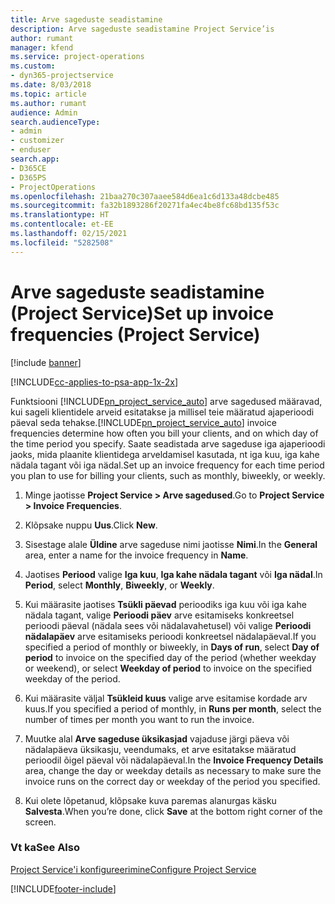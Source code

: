```yaml
---
title: Arve sageduste seadistamine
description: Arve sageduste seadistamine Project Service’is
author: rumant
manager: kfend
ms.service: project-operations
ms.custom:
- dyn365-projectservice
ms.date: 8/03/2018
ms.topic: article
ms.author: rumant
audience: Admin
search.audienceType:
- admin
- customizer
- enduser
search.app:
- D365CE
- D365PS
- ProjectOperations
ms.openlocfilehash: 21baa270c307aaee584d6ea1c6d133a48dcbe485
ms.sourcegitcommit: fa32b1893286f20271fa4ec4be8fc68bd135f53c
ms.translationtype: HT
ms.contentlocale: et-EE
ms.lasthandoff: 02/15/2021
ms.locfileid: "5282508"
---
```

# <a name="set-up-invoice-frequencies-project-service"></a><span data-ttu-id="b34b9-103">Arve sageduste seadistamine (Project Service)</span><span class="sxs-lookup"><span data-stu-id="b34b9-103">Set up invoice frequencies (Project Service)</span></span>

[!include [banner](../includes/psa-now-project-operations.md)]

[!INCLUDE[cc-applies-to-psa-app-1x-2x](../includes/cc-applies-to-psa-app-1x-2x.md)]

<span data-ttu-id="b34b9-104">Funktsiooni [!INCLUDE[pn_project_service_auto](../includes/pn-project-service-auto.md)] arve sagedused määravad, kui sageli klientidele arveid esitatakse ja millisel teie määratud ajaperioodi päeval seda tehakse.</span><span class="sxs-lookup"><span data-stu-id="b34b9-104">[!INCLUDE[pn_project_service_auto](../includes/pn-project-service-auto.md)] invoice frequencies determine how often you bill your clients, and on which day of the time period you specify.</span></span> <span data-ttu-id="b34b9-105">Saate seadistada arve sageduse iga ajaperioodi jaoks, mida plaanite klientidega arveldamisel kasutada, nt iga kuu, iga kahe nädala tagant või iga nädal.</span><span class="sxs-lookup"><span data-stu-id="b34b9-105">Set up an invoice frequency for each time period you plan to use for billing your clients, such as monthly, biweekly, or weekly.</span></span>  
  
1.  <span data-ttu-id="b34b9-106">Minge jaotisse **Project Service > Arve sagedused**.</span><span class="sxs-lookup"><span data-stu-id="b34b9-106">Go to **Project Service > Invoice Frequencies**.</span></span>  
  
2.  <span data-ttu-id="b34b9-107">Klõpsake nuppu **Uus**.</span><span class="sxs-lookup"><span data-stu-id="b34b9-107">Click **New**.</span></span>  
  
3.  <span data-ttu-id="b34b9-108">Sisestage alale **Üldine** arve sageduse nimi jaotisse **Nimi**.</span><span class="sxs-lookup"><span data-stu-id="b34b9-108">In the **General** area, enter a name for the invoice frequency in **Name**.</span></span>  
  
4.  <span data-ttu-id="b34b9-109">Jaotises **Periood** valige **Iga kuu**, **Iga kahe nädala tagant** või **Iga nädal**.</span><span class="sxs-lookup"><span data-stu-id="b34b9-109">In **Period**, select **Monthly**, **Biweekly**, or **Weekly**.</span></span>  
  
5.  <span data-ttu-id="b34b9-110">Kui määrasite jaotises **Tsükli päevad** perioodiks iga kuu või iga kahe nädala tagant, valige **Perioodi päev** arve esitamiseks konkreetsel perioodi päeval (nädala sees või nädalavahetusel) või valige **Perioodi nädalapäev** arve esitamiseks perioodi konkreetsel nädalapäeval.</span><span class="sxs-lookup"><span data-stu-id="b34b9-110">If you specified a period of monthly or biweekly, in **Days of run**, select **Day of period** to invoice on the specified day of the period (whether weekday or weekend), or select **Weekday of period** to invoice on the specified weekday of the period.</span></span>  
  
6.  <span data-ttu-id="b34b9-111">Kui määrasite väljal **Tsükleid kuus** valige arve esitamise kordade arv kuus.</span><span class="sxs-lookup"><span data-stu-id="b34b9-111">If you specified a period of monthly, in **Runs per month**, select the number of times per month you want to run the invoice.</span></span>  
  
7.  <span data-ttu-id="b34b9-112">Muutke alal **Arve sageduse üksikasjad** vajaduse järgi päeva või nädalapäeva üksikasju, veendumaks, et arve esitatakse määratud perioodil õigel päeval või nädalapäeval.</span><span class="sxs-lookup"><span data-stu-id="b34b9-112">In the **Invoice Frequency Details** area, change the day or weekday details as necessary to make sure the invoice runs on the correct day or weekday of the period you specified.</span></span>  
  
8.  <span data-ttu-id="b34b9-113">Kui olete lõpetanud, klõpsake kuva paremas alanurgas käsku **Salvesta**.</span><span class="sxs-lookup"><span data-stu-id="b34b9-113">When you’re done, click **Save** at the bottom right corner of the screen.</span></span>  
  
### <a name="see-also"></a><span data-ttu-id="b34b9-114">Vt ka</span><span class="sxs-lookup"><span data-stu-id="b34b9-114">See Also</span></span>  
 [<span data-ttu-id="b34b9-115">Project Service'i konfigureerimine</span><span class="sxs-lookup"><span data-stu-id="b34b9-115">Configure Project Service</span></span>](../psa/configure.md)


[!INCLUDE[footer-include](../includes/footer-banner.md)]